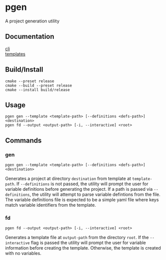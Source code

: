 # pgen

A project generation utility

## Documentation

[cli](doc/cli.md)  
[templates](docs/template.md)

## Build/Install

```shell
cmake --preset release
cmake --build --preset release
cmake --install build/release
```

## Usage

```shell
pgen gen --template <template-path> [--definitions <defs-path>] <destination>
pgen fd --output <output-path> [-i, --interactive] <root>
```

## Commands

### gen

```pgen gen --template <template-path> [--definitions <defs-path>] <destination>```

Generates a project at directory `destination` from template at `template-path`.
If `--definitions` is not passed, the utility will prompt the user for variable definitions before generating the project.
If a path is passed via `--definitions`, the utility will attempt to parse variable defintions from the file.
The variable definitions file is expected to be a simple yaml file where keys match variable identifiers from the template.

### fd

```pgen fd --output <output-path> [-i, --interactive] <root>```

Generates a template file at `output-path` from the directory `root`. If the `--interactive` flag is passed
the utility will prompt the user for variable information before creating the template. Otherwise, the template is
created with no variables.
